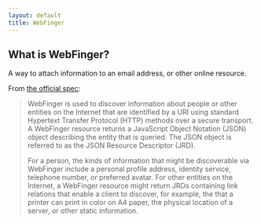 ```yaml
---
layout: default
title: WebFinger
---
```


## What is WebFinger? ##

A way to attach information to an email address, or other online resource.

From [the official spec](https://tools.ietf.org/html/rfc7033):

> WebFinger is used to discover information about people or other entities on
> the Internet that are identified by a URI using standard Hypertext Transfer
> Protocol (HTTP) methods over a secure transport.  A WebFinger resource
> returns a JavaScript Object Notation (JSON) object describing the entity that
> is queried. The JSON object is referred to as the JSON Resource Descriptor
> (JRD).
>
> For a person, the kinds of information that might be discoverable via
> WebFinger include a personal profile address, identity service, telephone
> number, or preferred avatar.  For other entities on the Internet, a WebFinger
> resource might return JRDs containing link relations that enable a client to
> discover, for example, the that a printer can print in color on A4 paper, the
> physical location of a server, or other static information.
